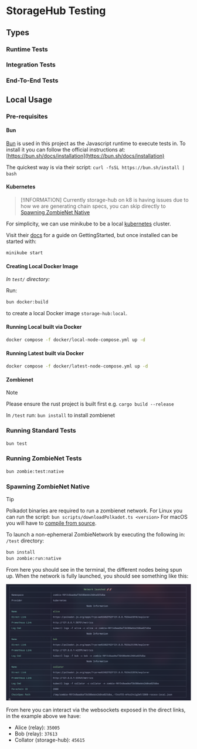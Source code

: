 # StorageHub Testing

## Types

### Runtime Tests

### Integration Tests

### End-To-End Tests

## Local Usage

### Pre-requisites

#### Bun

[Bun](https://bun.sh) is used in this project as the Javascript runtime to execute tests in. To install it you can follow the official instructions at: [https://bun.sh/docs/installation](https://bun.sh/docs/installation)

The quickest way is via their script: `curl -fsSL https://bun.sh/install | bash`

#### Kubernetes

> [!INFORMATION]
> Currently storage-hub on k8 is having issues due to how we are generating chain specs, you can skip directly to [Spawning ZombieNet Native](#spawning-zombienet-native)

For simplicity, we can use minikube to be a local [kubernetes](https://kubernetes.io/) cluster.

Visit their [docs](https://minikube.sigs.k8s.io/docs/) for a guide on GettingStarted, but once installed can be started with:

```sh
minikube start
```

#### Creating Local Docker Image

_In `test/` directory:_

Run:

```sh
bun docker:build
```

to create a local Docker image `storage-hub:local`.

#### Running Local built via Docker

```sh
docker compose -f docker/local-node-compose.yml up -d
```

#### Running Latest built via Docker

```sh
docker compose -f docker/latest-node-compose.yml up -d
```

#### Zombienet

> [!NOTE]  
> Please ensure the rust project is built first e.g. `cargo build --release`

In `/test` run: `bun install` to install zombienet

### Running Standard Tests

```sh
bun test
```

### Running ZombieNet Tests

```sh
bun zombie:test:native
```

### Spawning ZombieNet Native

> [!TIP]  
> Polkadot binaries are required to run a zombienet network.
> For Linux you can run the script: `bun scripts/downloadPolkadot.ts <version>`
> For macOS you will have to [compile from source](https://github.com/paritytech/polkadot-sdk/tree/master/polkadot#build-from-source).

To launch a non-ephemeral ZombieNetwork by executing the following in: `/test` directory:

```sh
bun install
bun zombie:run:native
```

From here you should see in the terminal, the different nodes being spun up. When the network is fully launched, you should see something like this:

![success](../resources/zombieSuccess.png)

From here you can interact via the websockets exposed in the direct links, in the example above we have:

- Alice (relay): `35005`
- Bob (relay): `37613`
- Collator (storage-hub): `45615`
